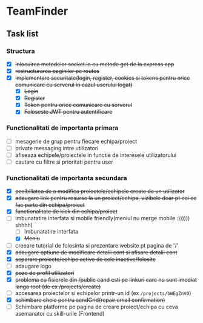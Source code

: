 # TeamFinder

## Task list

### Structura

- [x] <strike>inlocuirea metodelor socket.io cu metode get de la express app</strike>
- [x] <strike>restructurarea paginilor pe routes</strike>
- [x] <strike>implementare securitate(login, register, cookies si tokens pentru orice comunicare cu serverul in cazul userului logat)</strike>
    - [x] <strike>Login</strike>
    - [x] <strike>Register</strike>
    - [x] <strike>Token pentru orice comunicare cu serverul</strike>
    - [x] <strike>Foloseste JWT pentru autentificare</strike>

### Functionalitati de importanta primara

- [ ] mesagerie de grup pentru fiecare echipa/proiect
- [ ] private messaging intre utilizatori
- [ ] afiseaza echipele/proiectele in functie de interesele utilizatorului
- [ ] cautare cu filtre si prioritati pentru user

### Functionalitati de importanta secundara

- [x] <strike>posibiliatea de a modifica proiectele/echipele create de un utilizator</strike>
- [x] <strike>adaugare link pentru resurse la un proiect/echipa, vizibele doar pt cei ce fac parte din echipa/proiect</strike>
- [x] <strike>functionalitate de kick din echipa/proiect</strike>
- [ ] imbunatatire interfata si mobile friendly(meniul nu merge mobile :)))))) shhhh)
    - [ ] Imbunatatire interfata
    - [x] <strike>Meniu</strike>
- [ ] creeare tutorial de folosinta si prezentare website pt pagina de '/'
- [x] <strike>adaugare optiune de modificare detalii cont si afisare detalii cont</strike>
- [x] <strike>separare proiecte/echipe active de cele inactive/folosite</strike>
- [ ] adaugare logo
- [x] <strike>poze de profil utilizatori</strike>
- [x] <strike>problema cu fisierele din /public cand esti pe linkuri care nu sunt imediat langa root (de ex /projects/create)</strike>
- [ ] accesarea proiectelor si echipelor printr-un id (ex `/projects/bWEgZnV0`)
- [x] <strike>schimbare cheie pentru sendGrid(repair email confirmation)</strike>
- [ ] Schimbare platforme pe pagina de creare proiect/echipa cu ceva asemanator cu skill-urile (Frontend)
